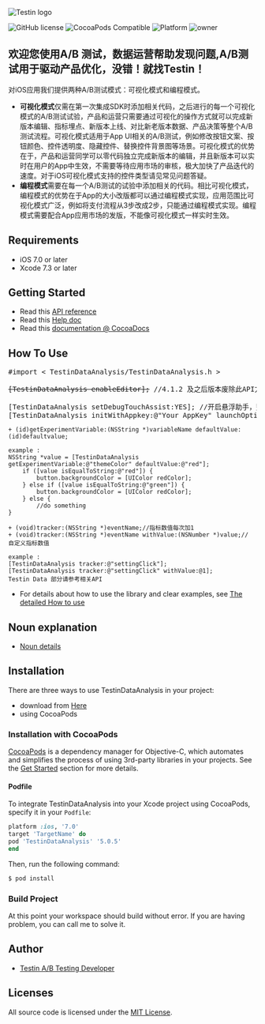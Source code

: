 <p align="left" >
  <img src="http://prj.testin.cn:8200/abtest-wiki/abtest-doc/uploads/7e23f765a45b5219cd765e53e92fbfa2/67878DB22483AB928C7BD93795E9E750.png" title="Testin logo" float=left>
</p>

![GitHub license](https://img.shields.io/badge/build-passing-brightgreen.svg)
![CocoaPods Compatible](https://img.shields.io/badge/pod-v5.0.5-blue.svg)
![Platform](https://img.shields.io/badge/platform-ios-lightgrey.svg)
![owner](https://img.shields.io/badge/owner-Testin-green.svg)

## 欢迎您使用<!--Testin数据运营分析 和-->A/B 测试，数据运营帮助发现问题,A/B测试用于驱动产品优化，没错！就找Testin！
对iOS应用我们提供两种A/B测试模式：可视化模式和编程模式。

- **可视化模式**仅需在第一次集成SDK时添加相关代码，之后进行的每一个可视化模式的A/B测试试验，产品和运营只需要通过可视化的操作方式就可以完成新版本编辑、指标埋点、新版本上线、对比新老版本数据、产品决策等整个A/B测试流程。可视化模式适用于App UI相关的A/B测试，例如修改按钮文案、按钮颜色、控件透明度、隐藏控件、替换控件背景图等场景。可视化模式的优势在于，产品和运营同学可以零代码独立完成新版本的编辑，并且新版本可以实时在用户的App中生效，不需要等待应用市场的审核，极大加快了产品迭代的速度。对于iOS可视化模式支持的控件类型请见常见问题答疑。
- **编程模式**需要在每一个A/B测试的试验中添加相关的代码。相比可视化模式，编程模式的优势在于App的大小改版都可以通过编程模式实现，应用范围比可视化模式广泛，例如将支付流程从3步改成2步，只能通过编程模式实现。编程模式需要配合App应用市场的发版，不能像可视化模式一样实时生效。
<!--- **数据运营分析**(Testin Data):
Testin Data是一款可以私有化部署的用户行为分析产品。(新增)-->

## Requirements
- iOS 7.0 or later
- Xcode 7.3 or later

## Getting Started
- Read this <a href="https://data.testin.cn/docs/api/iosv4/index.html" target="_blank">API reference</a>
- Read this <a href="https://data.testin.cn/docs/" target="_blank">Help doc</a>
- Read this <a href="https://cocoadocs.org/docsets/TestinDataAnalysis/5.0.5/Classes/TestinDataAnalysis.html" target="_blank">documentation @ CocoaDocs</a>

## How To Use

<pre>
#import < TestinDataAnalysis/TestinDataAnalysis.h >

<del>[TestinDataAnalysis enableEditor];</del> //4.1.2 及之后版本废除此API方法。

[TestinDataAnalysis setDebugTouchAssist:YES]; //开启悬浮助手，整合可视化开关和集成调试功能。
[TestinDataAnalysis initWithAppkey:@"Your AppKey" launchOptions:launchOptions];
</pre>

```
+ (id)getExperimentVariable:(NSString *)variableName defaultValue:(id)defaultvalue;

example :
NSString *value = [TestinDataAnalysis getExperimentVariable:@"themeColor" defaultValue:@"red"];
    if ([value isEqualToString:@"red"]) {
        button.backgroundColor = [UIColor redColor];
    } else if ([value isEqualToString:@"green"]) {
        button.backgroundColor = [UIColor redColor];
    } else {
        //do something
}
```
```
+ (void)tracker:(NSString *)eventName;//指标数值每次加1
+ (void)tracker:(NSString *)eventName withValue:(NSNumber *)value;// 自定义指标数值

example :
[TestinDataAnalysis tracker:@"settingClick"];
[TestinDataAnalysis tracker:@"settingClick" withValue:@1];
Testin Data 部分请参考相关API

```
- For details about how to use the library and clear examples, see <a href="http://ab.testin.cn/docs/" target="_blank">The detailed How to use</a>
## Noun explanation
- [Noun details](http://ab.testin.cn/docs/dict.html)

## Installation 
There are three ways to use TestinDataAnalysis in your project:
- download from [Here](http://ab.testin.cn/docs/iossdk.html)
- using CocoaPods
### Installation with CocoaPods

[CocoaPods](http://cocoapods.org/) is a dependency manager for Objective-C, which automates and simplifies the process of using 3rd-party libraries in your projects. See the [Get Started](http://cocoapods.org/#get_started) section for more details.

#### Podfile
To integrate TestinDataAnalysis into your Xcode project using CocoaPods, specify it in your `Podfile`:

```ruby
platform :ios, '7.0'
target 'TargetName' do
pod 'TestinDataAnalysis' '5.0.5'
end
```

Then, run the following command:

```bash
$ pod install
```
### Build Project
At this point your workspace should build without error. If you are having problem, you can call me to solve it.

## Author
- [Testin A/B Testing Developer](https://github.com/abtesttestin)

## Licenses

All source code is licensed under the [MIT License](https://raw.githubusercontent.com/abtesttestin/TestinDataAnalysis/master/LICENSE).
